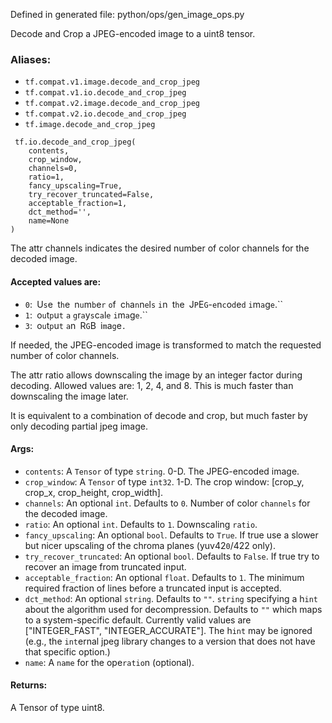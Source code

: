 
Defined in generated file: python/ops/gen_image_ops.py

Decode and Crop a JPEG-encoded image to a uint8 tensor.
### Aliases:
- `tf.compat.v1.image.decode_and_crop_jpeg`
- `tf.compat.v1.io.decode_and_crop_jpeg`
- `tf.compat.v2.image.decode_and_crop_jpeg`
- `tf.compat.v2.io.decode_and_crop_jpeg`
- `tf.image.decode_and_crop_jpeg`

```
 tf.io.decode_and_crop_jpeg(
    contents,
    crop_window,
    channels=0,
    ratio=1,
    fancy_upscaling=True,
    try_recover_truncated=False,
    acceptable_fraction=1,
    dct_method='',
    name=None
)
```

The attr channels indicates the desired number of color channels for the decoded image.
#### Accepted values are:
- ``0``:`` ``U``s``e`` ``t``h``e`` ``n``u``m``b``e``r`` ``o``f`` ``c``h``a``n``n``e``l``s`` ``i``n`` ``t``h``e`` ``J``P``E``G``-``e``n``c``o``d``e``d`` ``i``m``a``g``e``.``
- ``1``:`` ``o``u``t``p``u``t`` ``a`` ``g``r``a``y``s``c``a``l``e`` ``i``m``a``g``e``.``
- ``3``:`` ``o``u``t``p``u``t`` ``a``n`` ``R``G``B`` ``i``m``a``g``e``.``

If needed, the JPEG-encoded image is transformed to match the requested number of color channels.

The attr ratio allows downscaling the image by an integer factor during decoding. Allowed values are: 1, 2, 4, and 8. This is much faster than downscaling the image later.

It is equivalent to a combination of decode and crop, but much faster by only decoding partial jpeg image.
#### Args:
- `contents`: A `Tensor` of type `string`. 0-D. The JPEG-encoded image.
- `crop_window`: A `Tensor` of type `int32`. 1-D. The crop window: [crop_y, crop_x, crop_height, crop_width].
- `channels`: An optional `int`. Defaults to `0`. Number of color `channels` for the decoded image.
- `ratio`: An optional `int`. Defaults to `1`. Downscaling `ratio`.
- `fancy_upscaling`: An optional `bool`. Defaults to `True`. If true use a slower but nicer upscaling of the chroma planes (yuv42`0`/422 only).
- `try_recover_truncated`: An optional `bool`. Defaults to `False`. If true try to recover an image from truncated input.
- `acceptable_fraction`: An optional `float`. Defaults to `1`. The minimum required fraction of lines before a truncated input is accepted.
- `dct_method`: An optional `string`. Defaults to `""`. `string` specifying a h`int` about the algorithm used for decompression. Defaults to `""` which maps to a system-specific default. Currently valid values are ["INTEGER_FAST", "INTEGER_ACCURATE"]. The h`int` may be ignored (e.g., the `int`ernal jpeg library changes to a version that does not have that specific option.)
- `name`: A `name` for the ope`ratio`n (optional).
#### Returns:

A Tensor of type uint8.
